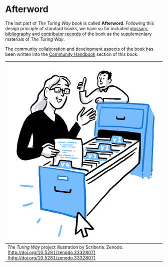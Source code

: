# Afterword

The last part of _The Turing Way_ book is called **Afterword**.
Following this design principle of standard books, we have so far included [glossary](./glossary), [bibliography](./bibliography) and [contributor records](./contributor-records) of the book as the supplementary materials of _The Turing Way_.

The community collaboration and development aspects of the book has been written into the [Community Handbook](../community-handbook/community-handbook) section of this book.

| ![Two folks happily looking in a drawer of documents and looking at different files.](../figures/file-collection.jpg) |
| ------------------------------------------------------------------------------------ |
| _The Turing Way_ project illustration by Scriberia. Zenodo. [http://doi.org/10.5281/zenodo.3332807](http://doi.org/10.5281/zenodo.3332807) |
